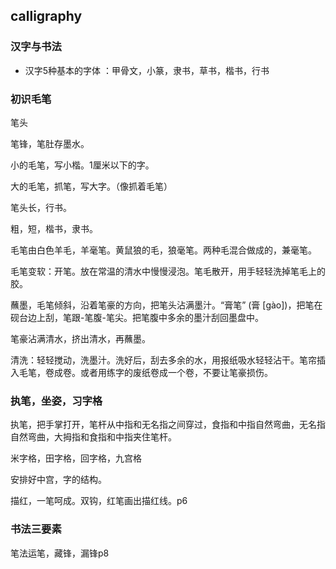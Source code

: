 ## calligraphy

### 汉字与书法

- 汉字5种基本的字体 ：甲骨文，小篆，隶书，草书，楷书，行书

### 初识毛笔

笔头

笔锋，笔肚存墨水。

小的毛笔，写小楷。1厘米以下的字。

大的毛笔，抓笔，写大字。（像抓着毛笔）

笔头长，行书。

粗，短，楷书，隶书。

毛笔由白色羊毛，羊毫笔。黄鼠狼的毛，狼毫笔。两种毛混合做成的，兼毫笔。

毛笔变软：开笔。放在常温的清水中慢慢浸泡。笔毛散开，用手轻轻洗掉笔毛上的胶。

蘸墨，毛笔倾斜，沿着笔豪的方向，把笔头沾满墨汁。“膏笔” (膏 [gào])，把笔在砚台边上刮，笔跟-笔腹-笔尖。把笔腹中多余的墨汁刮回墨盘中。

笔豪沾满清水，挤出清水，再蘸墨。

清洗：轻轻搅动，洗墨汁。洗好后，刮去多余的水，用报纸吸水轻轻沾干。笔帘插入毛笔，卷成卷。或者用练字的废纸卷成一个卷，不要让笔豪损伤。

### 执笔，坐姿，习字格

执笔，把手掌打开，笔杆从中指和无名指之间穿过，食指和中指自然弯曲，无名指自然弯曲，大拇指和食指和中指夹住笔杆。

米字格，田字格，回字格，九宫格

安排好中宫，字的结构。

描红，一笔呵成。双钩，红笔画出描红线。p6

### 书法三要素

笔法运笔，藏锋，漏锋p8

